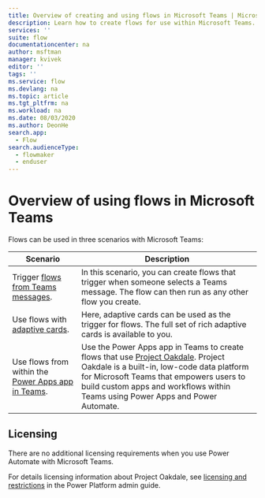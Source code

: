 ```yaml
---
title: Overview of creating and using flows in Microsoft Teams | Microsoft Docs
description: Learn how to create flows for use within Microsoft Teams.
services: ''
suite: flow
documentationcenter: na
author: msftman
manager: kvivek
editor: ''
tags: ''
ms.service: flow
ms.devlang: na
ms.topic: article
ms.tgt_pltfrm: na
ms.workload: na
ms.date: 08/03/2020
ms.author: DeonHe
search.app: 
  - Flow
search.audienceType: 
  - flowmaker
  - enduser
---
```


# Overview of using flows in Microsoft Teams

Flows can be used in three scenarios with Microsoft Teams:

Scenario|Description
--------|-------
Trigger [flows from Teams messages](../trigger-flow-teams-message.md).| In this scenario, you can create flows that trigger when someone selects a Teams message. The flow can then run as any other flow you create.
Use flows with [adaptive cards](../create-adaptive-cards.md).| Here, adaptive cards can be used as the trigger for flows. The full set of rich adaptive cards is available to you.
Use flows from within the [Power Apps app in Teams](use-flows-power-apps-app).|Use the Power Apps app in Teams to create flows that use [Project Oakdale](/powerapps/teams/overview). Project Oakdale is a built-in, low-code data platform for Microsoft Teams that empowers users to build custom apps and workflows within Teams using Power Apps and Power Automate.


## Licensing

There are no additional licensing requirements when you use Power Automate with Microsoft Teams.

For details licensing information about Project Oakdale, see [licensing and restrictions](/power-platform/admin/about-teams-environment?branch=teams-preview#licensing-and-restrictions) in the Power Platform admin guide.









